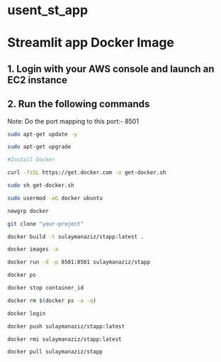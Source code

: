 # usent_st_app
# Streamlit app Docker Image

## 1. Login with your AWS console and launch an EC2 instance
## 2. Run the following commands

Note: Do the port mapping to this port:- 8501

```bash
sudo apt-get update -y

sudo apt-get upgrade

#Install Docker

curl -fsSL https://get.docker.com -o get-docker.sh

sudo sh get-docker.sh

sudo usermod -aG docker ubuntu

newgrp docker
```

```bash
git clone "your-project"
```

```bash
docker build -t sulaymanaziz/stapp:latest . 
```

```bash
docker images -a  
```

```bash
docker run -d -p 8501:8501 sulaymanaziz/stapp 
```

```bash
docker ps  
```

```bash
docker stop container_id
```

```bash
docker rm $(docker ps -a -q)
```

```bash
docker login 
```

```bash
docker push sulaymanaziz/stapp:latest 
```

```bash
docker rmi sulaymanaziz/stapp:latest
```

```bash
docker pull sulaymanaziz/stapp
```






